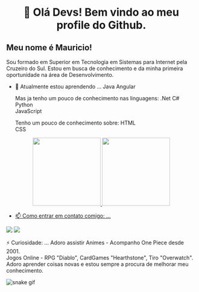 # <h1 align="center">👋 Olá Devs! Bem vindo ao meu profile do Github.</h1>
## Meu nome é Mauricio!
Sou formado em Superior em Tecnologia em Sistemas para Internet pela Cruzeiro do Sul.
Estou em busca de conhecimento e da minha primeira oportunidade na área de Desenvolvimento.

- 🌱 Atualmente estou aprendendo ... 
  Java <link rel="stylesheet" href="https://cdn.jsdelivr.net/gh/devicons/devicon@v2.15.1/devicon.min.css">
  Angular <link rel="stylesheet" href="https://cdn.jsdelivr.net/gh/devicons/devicon@v2.15.1/devicon.min.css">
          
  Mas ja tenho um pouco de conhecimento nas linguagens: 
  .Net C# <link rel="stylesheet" href="https://cdn.jsdelivr.net/gh/devicons/devicon@v2.15.1/devicon.min.css">
  Python <link rel="stylesheet" href="https://cdn.jsdelivr.net/gh/devicons/devicon@v2.15.1/devicon.min.css">        
  JavaScript <link rel="stylesheet" href="https://cdn.jsdelivr.net/gh/devicons/devicon@v2.15.1/devicon.min.css">
          
  Tenho um pouco de conhecimento sobre: 
  HTML <link rel="stylesheet" href="https://cdn.jsdelivr.net/gh/devicons/devicon@v2.15.1/devicon.min.css">    
  CSS <link rel="stylesheet" href="https://cdn.jsdelivr.net/gh/devicons/devicon@v2.15.1/devicon.min.css">
  
<div align="center">
<a href="https://github.com/mauriciopicirillo">
<img height="180em" src="https://github-readme-stats.vercel.app/api/top-langs/?username=mauriciopicirillo&layout=compact&langs_count=7&theme=dracula"/>
<img height="180em" src="https://github-readme-stats.vercel.app/api?username=mauriciopicirillo&show_icons=true&theme=dracula&include_all_commits=true&count_private=true"/>
</div>



  
  - 📫 Como entrar em contato comigo: ...
  <div> 
      <a href = "mailto:mauriciopicirillo@gmail.com"><img src="https://img.shields.io/badge/Gmail-D14836?style=for-the-badge&logo=gmail&logoColor=white"  target="_blank"></a>
      <a href="https://www.linkedin.com/in/mauriciopicirillo" target="_blank"><img src="https://img.shields.io/badge/-LinkedIn-%230077B5?style=for-the-badge&logo=linkedin&logoColor=white" target="_blank"></a>   
  </div>
 
 

⚡ Curiosidade: ...
  Adoro assistir Animes - Acompanho One Piece desde 2001.  
  Jogos Online - RPG "Diablo", CardGames "Hearthstone", Tiro "Overwatch".
  Adoro aprender coisas novas e estou sempre a procura de melhorar meu conhecimento.
  
  
  ![snake gif](https://github.com/mauriciopicirillo/mauriciopicirillo/blob/output/github-contribution-grid-snake.svg)

  


